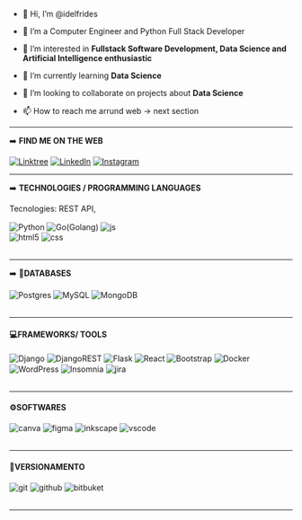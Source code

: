 - 👋 Hi, I’m @idelfrides
- 👀 I’m a Computer Engineer and Python Full Stack Developer
- 👀 I’m interested in  **Fullstack Software Development, Data Science and Artificial Intelligence enthusiastic**


- 🌱 I’m currently learning **Data Science**
- 💞️ I’m looking to collaborate on projects about **Data Science**
- 📫 How to reach me arrund web -> next section

---

➡️ **FIND ME ON THE WEB**

[![Linktree](https://img.shields.io/badge/linktree-1de9b6?style=for-the-badge&logo=linktree&logoColor=white)](https://wa.me/qr/2HA5UK32WDSPC1) 
[![LinkedIn](https://img.shields.io/badge/linkedin-%230077B5.svg?style=for-the-badge&logo=linkedin&logoColor=white)](https://www.linkedin.com/in/engidelfridesjorge/)
[![Instagram](https://img.shields.io/badge/Instagram-E4405F?style=for-the-badge&logo=instagram&logoColor=white)](https://www.instagram.com/ijwm_oficial/)

---

➡️ **TECHNOLOGIES / PROGRAMMING LANGUAGES**

<!-- ![Top Langs](https://github-readme-stats.vercel.app/api/top-langs/?username=GustavoMKarnopp&size_weight=0.5&count_weight=0.5&show_icons=true&theme=dark) -->

Tecnologies:  REST API, 

<div style="display: inline_block">
  <img align="center" alt="Python" src="https://img.shields.io/badge/python-3670A0?style=for-the-badge&logo=python&logoColor=ffdd54" />
  <img align="center" alt="Go(Golang)" src="https://img.shields.io/badge/go-%2300ADD8.svg?style=for-the-badge&logo=go&logoColor=white" />
  <img align="center" alt="js" src="https://img.shields.io/badge/JavaScript-F7DF1E?style=for-the-badge&logo=javascript&logoColor=black" />
  <br>
  <img align="center" alt="html5" src="https://img.shields.io/badge/HTML5-E34F26?style=for-the-badge&logo=html5&logoColor=white" />
  <img align="center" alt="css" src="https://img.shields.io/badge/CSS3-1572B6?style=for-the-badge&logo=css3&logoColor=white" />
</div><br/>

---

➡️  🚀**DATABASES**
<div>
  <img align="center" alt="Postgres" src="https://img.shields.io/badge/postgres-%23316192.svg?style=for-the-badge&logo=postgresql&logoColor=whit" />
  <img align="center" alt="MySQL" src="https://img.shields.io/badge/mysql-%2300f.svg?style=for-the-badge&logo=mysql&logoColor=white" />
  <img align="center" alt="MongoDB" src="https://img.shields.io/badge/MongoDB-%234ea94b.svg?style=for-the-badge&logo=mongodb&logoColor=white" />
</div><br/>

---

#### 💻**FRAMEWORKS/ TOOLS**
<div>
  <img align="center" alt="Django" src="https://img.shields.io/badge/django-%23092E20.svg?style=for-the-badge&logo=django&logoColor=white" />
  <img align="center" alt="DjangoREST" src="https://img.shields.io/badge/DJANGO-REST-ff1709?style=for-the-badge&logo=django&logoColor=white&color=ff1709&labelColor=gray" />
  <img align="center" alt="Flask" src="https://img.shields.io/badge/flask-%23000.svg?style=for-the-badge&logo=flask&logoColor=white" />
  <img align="center" alt="React" src="https://img.shields.io/badge/react-%2320232a.svg?style=for-the-badge&logo=react&logoColor=%2361DAFB" />
  <img align="center" alt="Bootstrap" src="https://img.shields.io/badge/bootstrap-%238511FA.svg?style=for-the-badge&logo=bootstrap&logoColor=white" />
  <img align="center" alt="Docker" src="https://img.shields.io/badge/docker-%230db7ed.svg?style=for-the-badge&logo=docker&logoColor=white" />  
  <img align="center" alt="WordPress" src="https://img.shields.io/badge/WordPress-%23117AC9.svg?style=for-the-badge&logo=WordPress&logoColor=white" />
  <img align="center" alt="Insomnia" src="https://img.shields.io/badge/Insomnia-black?style=for-the-badge&logo=insomnia&logoColor=5849BE" />
  <img align="center" alt="jira" src="https://img.shields.io/badge/jira-%230A0FFF.svg?style=for-the-badge&logo=jira&logoColor=white" />
</div><br/>

---

#### ⚙️**SOFTWARES**
  <div>
    <img align="center" alt="canva" src="https://img.shields.io/badge/Canva-%2300C4CC.svg?style=for-the-badge&logo=Canva&logoColor=white" />
    <img align="center" alt="figma" src="https://img.shields.io/badge/figma-%23F24E1E.svg?style=for-the-badge&logo=figma&logoColor=white" />
    <img align="center" alt="inkscape" src="https://img.shields.io/badge/Inkscape-e0e0e0?style=for-the-badge&logo=inkscape&logoColor=080A13" />
    <img align="center" alt="vscode" src="https://img.shields.io/badge/Visual%20Studio%20Code-0078d7.svg?style=for-the-badge&logo=visual-studio-code&logoColor=white" />
  </div><br/>

---

#### 🚀**VERSIONAMENTO**
<div>
  <img align="center" alt="git" src="https://img.shields.io/badge/git-%23F05033.svg?style=for-the-badge&logo=git&logoColor=white" />
  <img align="center" alt="github" src="https://img.shields.io/badge/github-%23121011.svg?style=for-the-badge&logo=github&logoColor=white" />
  <img align="center" alt="bitbuket" src="https://img.shields.io/badge/bitbucket-%230047B3.svg?style=for-the-badge&logo=bitbucket&logoColor=white" />
</div><br/>

---


<!---
idelfrides/idelfrides is a ✨ special ✨ repository because its `README.md` (this file) appears on your GitHub profile.
You can click the Preview link to take a look at your changes.
--->
